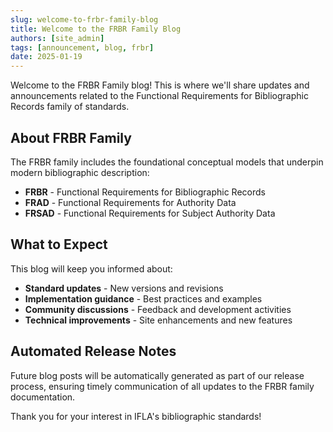 ```yaml
---
slug: welcome-to-frbr-family-blog
title: Welcome to the FRBR Family Blog
authors: [site_admin]
tags: [announcement, blog, frbr]
date: 2025-01-19
---
```


Welcome to the FRBR Family blog! This is where we'll share updates and announcements related to the Functional Requirements for Bibliographic Records family of standards.

<!-- truncate -->

## About FRBR Family

The FRBR family includes the foundational conceptual models that underpin modern bibliographic description:

- **FRBR** - Functional Requirements for Bibliographic Records
- **FRAD** - Functional Requirements for Authority Data  
- **FRSAD** - Functional Requirements for Subject Authority Data

## What to Expect

This blog will keep you informed about:

- **Standard updates** - New versions and revisions
- **Implementation guidance** - Best practices and examples
- **Community discussions** - Feedback and development activities
- **Technical improvements** - Site enhancements and new features

## Automated Release Notes

Future blog posts will be automatically generated as part of our release process, ensuring timely communication of all updates to the FRBR family documentation.

Thank you for your interest in IFLA's bibliographic standards!